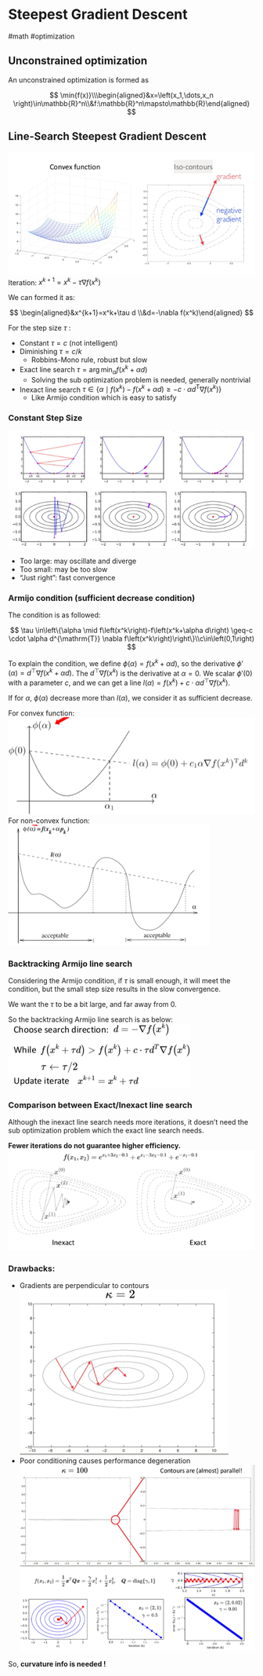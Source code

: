 # Steepest Gradient Descent

#math #optimization

## Unconstrained optimization

An unconstrained optimization is formed as 

$$
\min{f(x)}\\\begin{aligned}&x=\left(x_1,\dots,x_n \right)\in\mathbb{R}^n\\&f:\mathbb{R}^n\mapsto\mathbb{R}\end{aligned}
$$

## Line-Search Steepest Gradient Descent
![](../resources/gradient_descent_img_1.png)
Iteration: $x^{k+1}=x^{k}-\tau\nabla f(x^k)$

We can formed it as: 

$$
\begin{aligned}&x^{k+1}=x^k+\tau d
\\&d=-\nabla f(x^k)\end{aligned}
$$

For the step size $\tau$ :

- Constant                   $\tau=c$        (not intelligent)
- Diminishing               $\tau=c/k$
    - Robbins-Mono rule, robust but slow
- Exact line search      $\tau = \arg \min _\alpha f\left(x^k+\alpha d\right)$
    - Solving the sub optimization problem is needed, generally nontrivial
- Inexact line search   $\tau \in\left\{\alpha \mid f\left(x^k\right)-f\left(x^k+\alpha d\right) \geq-c \cdot \alpha d^{\mathrm{T}} \nabla f\left(x^k\right)\right\}$
    - Like Armijo condition which is easy to satisfy

### Constant Step Size
![](../resources/gradient_descent_img_2.png)
- Too large: may oscillate and diverge
- Too small: may be too slow
- “Just right”: fast convergence

### Armijo condition (sufficient decrease condition)

The condition is as followed: 

$$
\tau \in\left\{\alpha \mid f\left(x^k\right)-f\left(x^k+\alpha d\right) \geq-c \cdot \alpha d^{\mathrm{T}} \nabla f\left(x^k\right)\right\}\\c\in\left(0,1\right)
$$

To explain the condition, we define $\phi(\alpha)=f(x^k+\alpha d)$, so the derivative $\phi'(\alpha)=d^\top \nabla f(x^k+\alpha d)$. The $d^\top\nabla f(x^k)$ is the derivative at $\alpha=0$. We scalar $\phi'(0)$ with a parameter $c$, and we can get a line  $l(\alpha)=f(x^k)+c\cdot\alpha d^\top\nabla f(x^k)$.

If for $\alpha$, $\phi(\alpha)$ decrease more than $l(\alpha)$, we consider it as sufficient decrease.

For convex function:
![](../resources/gradient_descent_img_3.png)
For non-convex function:
![](../resources/gradient_descent_img_4.png)
### Backtracking Armijo line search

Considering the Armijo condition, if $\tau$ is small enough, it will meet the condition, but the small step size results in the slow convergence.

We want the $\tau$ to be a bit large, and far away from $0$.

So the backtracking Armijo line search is as below:
![](../resources/gradient_descent_img_5.png)
### Comparison between Exact/Inexact line search

 Although the inexact line search needs more iterations, it doesn’t need the sub optimization problem which the exact line search needs. 

**Fewer iterations do not guarantee higher efficiency.**
![](../resources/gradient_descent_img_6.png)
### Drawbacks:

- Gradients are perpendicular to contours
![](../resources/gradient_descent_img_7.png)
- Poor conditioning causes performance degeneration
![](../resources/gradient_descent_img_8.png)
![](../resources/gradient_descent_img_9.png)

So, **curvature info is needed !**
